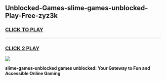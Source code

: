 
## Unblocked-Games-slime-games-unblocked-Play-Free-zyz3k
<h3>
<a href="https://premium76.site?title=slime-games-unblocked&ref=12A">CLICK TO PLAY</a></h3>
<hr>

<h3>
<a href="https://premium76.site?title=slime-games-unblocked&ref=12A">CLICK 2 PLAY</a>
  
</h3>

<a href="https://premium76.site?title=slime-games-unblocked&ref=12A"><img src="https://clearcache.store/games.png"></a>


**slime-games-unblocked games unblocked: Your Gateway to Fun and Accessible Online Gaming**
